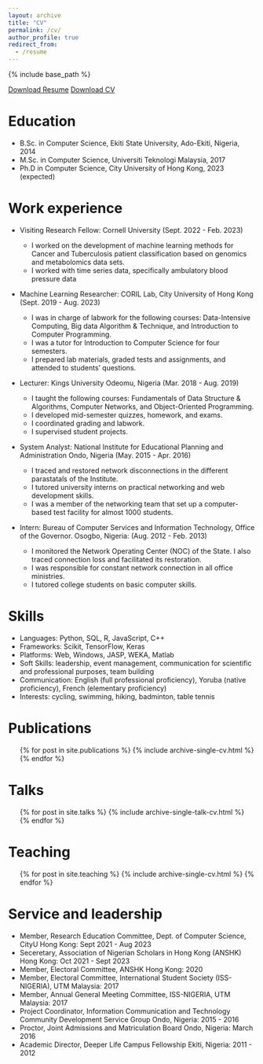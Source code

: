 ```yaml
---
layout: archive
title: "CV"
permalink: /cv/
author_profile: true
redirect_from:
  - /resume
---
```


{% include base_path %}

[Download Resume](https://github.com/Olutomilayo/olutomilayo.github.io/blob/master/files/Petinrin_O_Resume.pdf) [Download CV](https://github.com/Olutomilayo/olutomilayo.github.io/blob/master/files/Petinrin_CV.pdf)

Education
======
* B.Sc. in Computer Science, Ekiti State University, Ado-Ekiti, Nigeria, 2014
* M.Sc. in Computer Science, Universiti Teknologi Malaysia, 2017
* Ph.D in Computer Science, City University of Hong Kong, 2023 (expected)

Work experience
======
* Visiting Research Fellow: Cornell University (Sept. 2022 - Feb. 2023)
  * I worked on the development of machine learning methods for Cancer and Tuberculosis patient classification based on genomics and metabolomics data sets.
  * I worked with time series data, specifically ambulatory blood pressure data

* Machine Learning Researcher: CORIL Lab, City University of Hong Kong (Sept. 2019 - Aug. 2023)
  * I was in charge of labwork for the following courses: Data-Intensive Computing, Big data Algorithm & Technique, and Introduction to Computer Programming.
  * I was a tutor for Introduction to Computer Science for four semesters.
  * I prepared lab materials, graded tests and assignments, and attended to students’ questions.
  
* Lecturer: Kings University Odeomu, Nigeria (Mar. 2018 - Aug. 2019)
  * I taught the following courses: Fundamentals of Data Structure & Algorithms, Computer Networks, and Object-Oriented Programming.
  * I developed mid-semester quizzes, homework, and exams.
  * I coordinated grading and labwork.
  * I supervised student projects.

* System Analyst: National Institute for Educational Planning and Administration Ondo, Nigeria (May. 2015 - Apr. 2016)
  * I traced and restored network disconnections in the different parastatals of the Institute.
  * I tutored university interns on practical networking and web development skills.
  * I was a member of the networking team that set up a computer-based test facility for almost 1000 students.
 
* Intern: Bureau of Computer Services and Information Technology, Office of the Governor. Osogbo, Nigeria: (Aug. 2012 - Feb. 2013)
  * I monitored the Network Operating Center (NOC) of the State. I also traced connection loss and facilitated its restoration.
  * I was responsible for constant network connection in all office ministries.
  * I tutored college students on basic computer skills.

Skills
======
* Languages: Python, SQL, R, JavaScript, C++
* Frameworks: Scikit, TensorFlow, Keras
* Platforms: Web, Windows, JASP, WEKA, Matlab
* Soft Skills: leadership, event management, communication for scientific and professional purposes, team building
* Communication: English (full professional proficiency), Yoruba (native proficiency), French (elementary proficiency)
* Interests: cycling, swimming, hiking, badminton, table tennis

Publications
======
  <ul>{% for post in site.publications %}
    {% include archive-single-cv.html %}
  {% endfor %}</ul>
  
Talks
======
  <ul>{% for post in site.talks %}
    {% include archive-single-talk-cv.html %}
  {% endfor %}</ul>
  
Teaching
======
  <ul>{% for post in site.teaching %}
    {% include archive-single-cv.html %}
  {% endfor %}</ul>
  
Service and leadership
======
* Member, Research Education Committee, Dept. of Computer Science, CityU Hong Kong: Sept 2021 - Aug 2023
* Seceretary, Association of Nigerian Scholars in Hong Kong (ANSHK) Hong Kong: Oct 2021 - Sept 2023
* Member, Electoral Committee, ANSHK Hong Kong: 2020
* Member, Electoral Committee, International Student Society (ISS-NIGERIA), UTM Malaysia: 2017
* Member, Annual General Meeting Committee, ISS-NIGERIA, UTM Malaysia: 2017
* Project Coordinator, Information Communication and Technology Community Development Service Group Ondo, Nigeria: 2015 - 2016
* Proctor, Joint Admissions and Matriculation Board Ondo, Nigeria: March 2016
* Academic Director, Deeper Life Campus Fellowship Ekiti, Nigeria: 2011 - 2012
